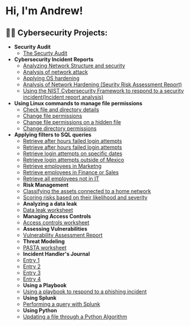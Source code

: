 <h1>Hi, I'm Andrew!</h1>

<h2>👨‍💻 Cybersecurity Projects:</h2>

- <b>Security Audit</b>
  - [The Securty Audit](https://github.com/AndrewGreeneCyber/Security-Audit/blob/main/README.md)
- <b>Cybersecurity Incident Reports</b>
  - [Analyzing Network Structure and security](https://github.com/AndrewGreeneCyber/Incident-Reports/blob/main/README.md)
  - [Analysis of network attack](https://github.com/AndrewGreeneCyber/Network-Attack/blob/main/README.md)
  - [Applying OS hardening](https://github.com/AndrewGreeneCyber/Hardening-OS/blob/main/README.md)
  - [Analysis of Network Hardening (Seurity Risk Assessment Report)](https://github.com/joshmadakor1/PowerShell-Integrity-FIM)
  - [Using the NIST Cybersecurity Framework to respond to a security incident(Incident report analysis)](https://github.com/joshmadakor1/PowerShell-Integrity-FIM)
- <b>Using Linux commands to manage file permissions</b>
  - [Check file and directory details](https://github.com/joshmadakor1/EncrypterPOC)
  - [Change file permissions](https://github.com/joshmadakor1/DecrypterPOC)
  - [Change file permissions on a hidden file](https://github.com/joshmadakor1/Key-Logger-With-Email)
  - [Change directory permissions](https://github.com/joshmadakor1/Key-Logger-With-Email)
- <b>Applying filters to SQL queries</b>
  - [Retrieve after hours failed login attempts](https://github.com/joshmadakor1/Package-Delivery-Pathfinding-Algorithm)
  - [Retrieve after hours failed login attempts](https://github.com/joshmadakor1/Algorithms-Practice)
  - [Retrieve login attempts on specific dates](https://github.com/joshmadakor1/Sentinel-Lab)
  - [Retrieve login attempts outside of Mexico](https://github.com/joshmadakor1/Jwipe.PowerShell)
  - [Retrieve employees in Marketng](https://github.com/joshmadakor1/AD_PS)
  - [Retrieve employees in Finance or Sales](https://github.com/joshmadakor1/PowerShell-Integrity-FIM)
  - [Retrieve all employees not in IT](https://github.com/joshmadakor1/PowerShell-Integrity-FIM)
  - <b>Risk Management</b>
  - [Classifying the assets connected to a home network](https://github.com/joshmadakor1/Algorithms-Practice)
  - [Scoring risks based on their likelihood and severity](https://github.com/joshmadakor1/Sentinel-Lab)
  - <b>Analyzing a data leak</b>
  - [Data leak worksheet](https://github.com/joshmadakor1/Algorithms-Practice)
  - <b>Managing Access Controls</b>
  - [Access controls worksheet](https://github.com/joshmadakor1/Algorithms-Practice)
  - <b>Assessing Vulnerabilities</b>
  - [Vulnerability Assessment Report](https://github.com/joshmadakor1/Algorithms-Practice)
  - <b>Threat Modeling</b>
  - [PASTA worksheet](https://github.com/joshmadakor1/Algorithms-Practice)
  - <b>Incident Handler's Journal</b>
  - [Entry 1](https://github.com/joshmadakor1/Algorithms-Practice)
  - [Entry 2](https://github.com/joshmadakor1/AD_PS)
  - [Entry 3](https://github.com/joshmadakor1/PowerShell-Integrity-FIM)
  - [Entry 4](https://github.com/joshmadakor1/PowerShell-Integrity-FIM)
  - <b>Using a Playbook</b>
  - [Using a playbook to respond to a phishing incident](https://github.com/joshmadakor1/Algorithms-Practice)
  - <b>Using Splunk</b>
  - [Performing a query with Splunk](https://github.com/joshmadakor1/Algorithms-Practice)
  - <b>Using Python</b>
  - [Updating a file through a Python Algorithm](https://github.com/joshmadakor1/Algorithms-Practice)


<!--
**joshmadakor1/joshmadakor1** is a ✨ _special_ ✨ repository because its `README.md` (this file) appears on your GitHub profile.

Here are some ideas to get you started:

- 🔭 I’m currently working on ...
- 🌱 I’m currently learning ...
- 👯 I’m looking to collaborate on ...
- 🤔 I’m looking for help with ...
- 💬 Ask me about ...
- 📫 How to reach me: ...
- 😄 Pronouns: ...
- ⚡ Fun fact: ...
-->
